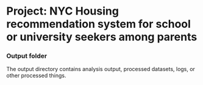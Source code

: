 # Project: NYC Housing recommendation system for school or university seekers among parents
### Output folder

The output directory contains analysis output, processed datasets, logs, or other processed things.

